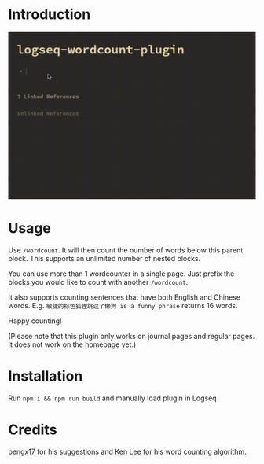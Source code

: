 # Introduction

![](screenshots/wordcount.gif)

# Usage

Use `/wordcount`. It will then count the number of words below this parent block. This supports an unlimited number of nested blocks.

You can use more than 1 wordcounter in a single page. Just prefix the blocks you would like to count with another `/wordcount`.

It also supports counting sentences that have both English and Chinese words.
E.g. `敏捷的棕色狐狸跳过了懒狗 is a funny phrase` returns 16 words.

Happy counting!

(Please note that this plugin only works on journal pages and regular pages. It does not work on the homepage yet.)

# Installation

Run `npm i && npm run build` and manually load plugin in Logseq

# Credits

[pengx17](https://github.com/pengx17) for his suggestions and [Ken Lee](https://stackoverflow.com/users/11854986/ken-lee) for his word counting algorithm.

